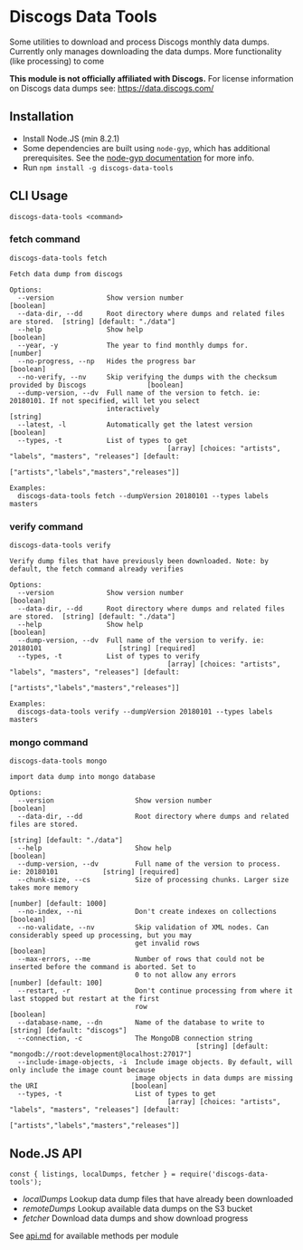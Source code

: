 # Discogs Data Tools
Some utilities to download and process Discogs monthly data dumps. Currently only manages downloading
the data dumps. More functionality (like processing) to come

**This module is not officially affiliated with Discogs.** For license information on Discogs
data dumps see: https://data.discogs.com/

## Installation

- Install Node.JS (min 8.2.1)
- Some dependencies are built using `node-gyp`, which has additional prerequisites. See the [node-gyp documentation](https://github.com/nodejs/node-gyp#Installation) for more info.
- Run `npm install -g discogs-data-tools`

## CLI Usage
```
discogs-data-tools <command>
```

<!-- below section is automatically generated. Do not modify -->
<!-- CLI -->

### fetch command
```
discogs-data-tools fetch

Fetch data dump from discogs

Options:
  --version             Show version number                                                          [boolean]
  --data-dir, --dd      Root directory where dumps and related files are stored.  [string] [default: "./data"]
  --help                Show help                                                                    [boolean]
  --year, -y            The year to find monthly dumps for.                                           [number]
  --no-progress, --np   Hides the progress bar                                                       [boolean]
  --no-verify, --nv     Skip verifying the dumps with the checksum provided by Discogs               [boolean]
  --dump-version, --dv  Full name of the version to fetch. ie: 20180101. If not specified, will let you select
                        interactively                                                                 [string]
  --latest, -l          Automatically get the latest version                                         [boolean]
  --types, -t           List of types to get
                                       [array] [choices: "artists", "labels", "masters", "releases"] [default:
                                                                    ["artists","labels","masters","releases"]]

Examples:
  discogs-data-tools fetch --dumpVersion 20180101 --types labels masters
```

### verify command
```
discogs-data-tools verify

Verify dump files that have previously been downloaded. Note: by default, the fetch command already verifies

Options:
  --version             Show version number                                                          [boolean]
  --data-dir, --dd      Root directory where dumps and related files are stored.  [string] [default: "./data"]
  --help                Show help                                                                    [boolean]
  --dump-version, --dv  Full name of the version to verify. ie: 20180101                   [string] [required]
  --types, -t           List of types to verify
                                       [array] [choices: "artists", "labels", "masters", "releases"] [default:
                                                                    ["artists","labels","masters","releases"]]

Examples:
  discogs-data-tools verify --dumpVersion 20180101 --types labels masters
```

### mongo command
```
discogs-data-tools mongo

import data dump into mongo database

Options:
  --version                    Show version number                                                   [boolean]
  --data-dir, --dd             Root directory where dumps and related files are stored.
                                                                                  [string] [default: "./data"]
  --help                       Show help                                                             [boolean]
  --dump-version, --dv         Full name of the version to process. ie: 20180101           [string] [required]
  --chunk-size, --cs           Size of processing chunks. Larger size takes more memory
                                                                                      [number] [default: 1000]
  --no-index, --ni             Don't create indexes on collections                                   [boolean]
  --no-validate, --nv          Skip validation of XML nodes. Can considerably speed up processing, but you may
                               get invalid rows                                                      [boolean]
  --max-errors, --me           Number of rows that could not be inserted before the command is aborted. Set to
                               0 to not allow any errors                               [number] [default: 100]
  --restart, -r                Don't continue processing from where it last stopped but restart at the first
                               row                                                                   [boolean]
  --database-name, --dn        Name of the database to write to                  [string] [default: "discogs"]
  --connection, -c             The MongoDB connection string
                                              [string] [default: "mongodb://root:development@localhost:27017"]
  --include-image-objects, -i  Include image objects. By default, will only include the image count because
                               image objects in data dumps are missing the URI                       [boolean]
  --types, -t                  List of types to get
                                       [array] [choices: "artists", "labels", "masters", "releases"] [default:
                                                                    ["artists","labels","masters","releases"]]
```
<!-- /CLI -->

## Node.JS API
```
const { listings, localDumps, fetcher } = require('discogs-data-tools');
```

- *localDumps* Lookup data dump files that have already been downloaded
- *remoteDumps* Lookup available data dumps on the S3 bucket
- *fetcher* Download data dumps and show download progress

See [api.md](./api.md) for available methods per module

